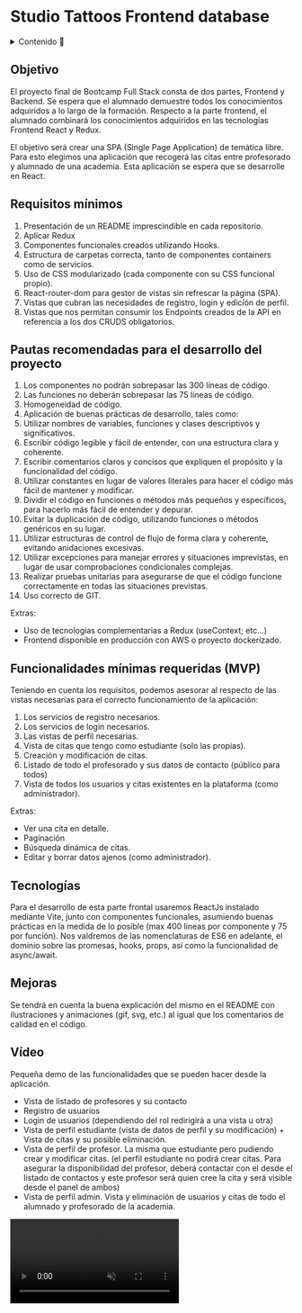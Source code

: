 # Studio Tattoos Frontend database

<details>
  <summary>Contenido 📝</summary>
  <ol>
    <li><a href="#objetivo">Objetivo</a></li>
    <li><a href="#requisitos-mínimos">Requisitos mínimos</a></li>
    <li><a href="#pautas-recomendadas-para-el-desarrollo-del-proyecto">Pautas recomendadas para el desarrollo del proyecto</a></li>
    <li><a href="#funcionalidades-mínimas-requeridas-(MVP)">Funcionalidades mínimas requeridas (MVP)</a></li>
    <li><a href="#tecnologías">Tecnologías</a></li>
    <li><a href="#mejoras">Mejoras</a></li>
    <li><a href="#vídeo">Vídeo</a></li>
    
  </ol>
</details>

## Objetivo
El proyecto final de Bootcamp Full Stack consta de dos partes, Frontend y Backend. Se espera que el alumnado demuestre todos los conocimientos adquiridos a lo largo de la formación.
Respecto a la parte frontend, el alumnado combinará los conocimientos adquiridos en las tecnologías Frontend React y Redux.

El objetivo será crear una SPA (Single Page Application) de temática libre. Para esto elegimos una aplicación que recogerá las citas entre profesorado y alumnado de una academia.
Esta aplicación se espera que se desarrolle en React.

## Requisitos mínimos

1. Presentación de un README imprescindible en cada repositorio.
2. Aplicar Redux
3. Componentes funcionales creados utilizando Hooks.
4. Estructura de carpetas correcta, tanto de componentes containers como de servicios.
5. Uso de CSS modularizado (cada componente con su CSS funcional propio).
6. React-router-dom para gestor de vistas sin refrescar la página (SPA).
7. Vistas que cubran las necesidades de registro, login y edición de perfil.
8. Vistas que nos permitan consumir los Endpoints creados de la API en referencia a los dos CRUDS obligatorios.

## Pautas recomendadas para el desarrollo del proyecto

1. Los componentes no podrán sobrepasar las 300 líneas de código.
2. Las funciones no deberán sobrepasar las 75 líneas de código.
3. Homogeneidad de código.
4. Aplicación de buenas prácticas de desarrollo, tales como:
5. Utilizar nombres de variables, funciones y clases descriptivos y significativos.
6. Escribir código legible y fácil de entender, con una estructura clara y coherente.
7. Escribir comentarios claros y concisos que expliquen el propósito y la funcionalidad del código.
8. Utilizar constantes en lugar de valores literales para hacer el código más fácil de mantener y modificar.
9. Dividir el código en funciones o métodos más pequeños y específicos, para hacerlo más fácil de entender y depurar.
10. Evitar la duplicación de código, utilizando funciones o métodos genéricos en su lugar.
11. Utilizar estructuras de control de flujo de forma clara y coherente, evitando anidaciones excesivas.
12. Utilizar excepciones para manejar errores y situaciones imprevistas, en lugar de usar comprobaciones condicionales complejas.
13. Realizar pruebas unitarias para asegurarse de que el código funcione correctamente en todas las situaciones previstas.
14. Uso correcto de GIT.

Extras:
- Uso de tecnologías complementarias a Redux (useContext; etc...)
- Frontend disponible en producción con AWS o proyecto dockerizado.

## Funcionalidades mínimas requeridas (MVP)

Teniendo en cuenta los requisitos, podemos asesorar al respecto de las vistas necesarias para el correcto funcionamiento de la aplicación:

1. Los servicios de registro necesarios.
2. Los servicios de login necesarios.
3. Las vistas de perfil necesarias.
4. Vista de citas que tengo como estudiante (solo las propias).
5. Creación y modificación de citas.
6. Listado de todo el profesorado y sus datos de contacto (público para todos)
7. Vista de todos los usuarios y citas existentes en la plataforma (como administrador).

Extras:

- Ver una cita en detalle.
- Paginación
- Búsqueda dinámica de citas.
- Editar y borrar datos ajenos (como administrador).

## Tecnologías

Para el desarrollo de esta parte frontal usaremos ReactJs instalado mediante
Vite, junto con componentes funcionales, asumiendo buenas prácticas en la medida
de lo posible (max 400 líneas por componente y 75 por función).
Nos valdremos de las nomenclaturas de ES6 en adelante, el dominio sobre las promesas, 
hooks, props, así como la funcionalidad de async/await.

## Mejoras

Se tendrá en cuenta la buena explicación del mismo en el README con ilustraciones y animaciones (gif, svg, etc.) al igual que los comentarios de calidad en el código.

## Vídeo

Pequeña demo de las funcionalidades que se pueden hacer desde la aplicación. 

- Vista de listado de profesores y su contacto
- Registro de usuarios
- Login de usuarios (dependiendo del rol redirigirá a una vista u otra)
- Vista de perfil estudiante (vista de datos de perfil y su modificación) +  Vista de citas y su posible eliminación.
- Vista de perfil de profesor. La misma que estudiante pero pudiendo crear y modificar citas. (el perfil estudiante no podrá crear citas. Para asegurar la disponibilidad del profesor, deberá contactar con el desde el listado de contactos y este profesor será quien cree la cita y será visible desde el panel de ambos)
- Vista de perfil admin. Vista y eliminación de usuarios y citas de todo el alumnado y profesorado de la academia.

<video src={academy-fr} autoPlay loop muted>

</details>